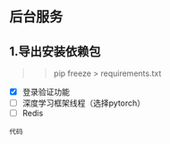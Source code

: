 # `后台服务`

## 1.导出安装依赖包
>> pip freeze > requirements.txt


- [x] 登录验证功能
- [ ] 深度学习框架线程（选择pytorch）
- [ ] Redis 

```buildoutcfg
代码
```